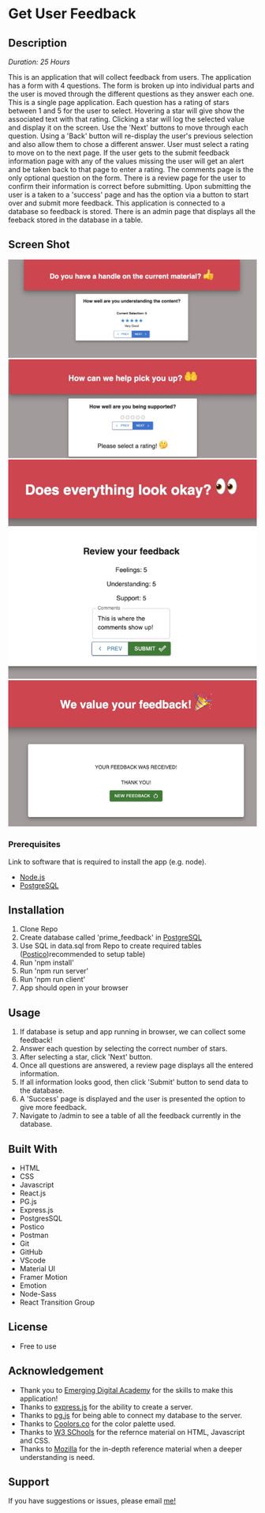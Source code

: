 # Get User Feedback

## Description

_Duration: 25 Hours_

This is an application that will collect feedback from users. The application has a form with 4 questions. The form is broken up into individual parts and the user is moved through the different questions as they answer each one. This is a single page application. Each question has a rating of stars between 1 and 5 for the user to select. Hovering a star will give show the associated text with that rating. Clicking a star will log the selected value and display it on the screen. Use the 'Next' buttons to move through each question. Using a 'Back' button will re-display the user's previous selection and also allow them to chose a different answer. User must select a rating to move on to the next page. If the user gets to the submit feedback information page with any of the values missing the user will get an alert and be taken back to that page to enter a rating. The comments page is the only optional question on the form. There is a review page for the user to confirm their information is correct before submitting. Upon submitting the user is a taken to a 'success' page and has the option via a button to start over and submit more feedback. This application is connected to a database so feedback is stored. There is an admin page that displays all the feeback stored in the database in a table.

<!-- To see the fully functional site, please visit: [DEPLOYED VERSION OF APP](www.heroku.com) -->

## Screen Shot

<img src='./public/images/Screen Shot 2022-10-02 at 10.45.40 PM.jpg'>
<img src='./public/images/Screen Shot 2022-10-02 at 10.46.15 PM.jpg'>
<img src='./public/images/Screen Shot 2022-10-02 at 10.46.48 PM.jpg'>
<img src='./public/images/Screen Shot 2022-10-02 at 10.46.59 PM.jpg'>

### Prerequisites

Link to software that is required to install the app (e.g. node).

- [Node.js](https://nodejs.org/en/)
- [PostgreSQL](https://www.postgresql.org)

## Installation

1. Clone Repo
2. Create database called 'prime_feedback' in [PostgreSQL](https://www.postgresql.org)
3. Use SQL in data.sql from Repo to create required tables ([Postico](https://eggerapps.at/postico/))recommended to setup table)
4. Run 'npm install'
5. Run 'npm run server'
6. Run 'npm run client'
7. App should open in your browser

## Usage

1. If database is setup and app running in browser, we can collect some feedback!
2. Answer each question by selecting the correct number of stars.
3. After selecting a star, click 'Next' button.
4. Once all questions are answered, a review page displays all the entered information.
5. If all information looks good, then click 'Submit' button to send data to the database.
6. A 'Success' page is displayed and the user is presented the option to give more feedback.
7. Navigate to /admin to see a table of all the feedback currently in the database.


## Built With

 - HTML
 - CSS
 - Javascript
 - React.js
 - PG.js
 - Express.js
 - PostgresSQL
 - Postico
 - Postman
 - Git
 - GitHub
 - VScode
 - Material UI
 - Framer Motion
 - Emotion
 - Node-Sass
 - React Transition Group

## License

- Free to use

## Acknowledgement
 - Thank you to [Emerging Digital Academy](http://emergingacademy.org/) for the skills to make this application!
 - Thanks to [express.js](https://expressjs.com) for the ability to create a server.
 - Thanks to [pg.js](https://www.npmjs.com/package/pg) for being able to connect my database to the server.
 - Thanks to [Coolors.co](https://coolors.co/) for the color palette used.
 - Thanks to [W3 SChools](https://www.w3schools.com) for the refernce material on HTML, Javascript and CSS.
 - Thanks to [Mozilla](https://developer.mozilla.org/en-US/) for the in-depth reference material when a deeper understanding is need.

## Support
If you have suggestions or issues, please email [me!](ddvetter23@gmail.com)

